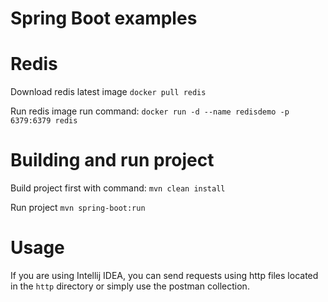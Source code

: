 # Spring Boot examples

Redis
============
Download redis latest image `docker pull redis`

Run redis image run command: `docker run -d --name redisdemo -p 6379:6379 redis`

Building and run project
============
Build project first with command: `mvn clean install`

Run project `mvn spring-boot:run` 

Usage
============
If you are using Intellij IDEA, you can send requests using http files located in the `http` directory or simply use the postman collection.